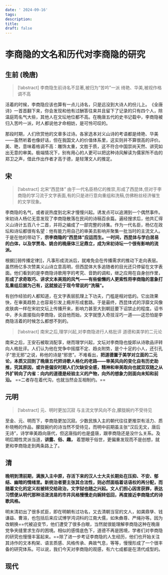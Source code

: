 ```yaml
---
date: ' 2024-09-16'
tags: 
description: 
title: 
draft: false
---
```

# 李商隐的文名和历代对李商隐的研究

## 生前 (晚唐)

>[!abstract] 李商隐生前诗名不显著,被归为“苦吟”一派
> 绮艳、华美,被视作格调不高

活着的时候，李商隐应该也算有一点儿诗名，只是远没到大诗人的份儿上。​《全唐诗》一首首翻下来，你会发现和他有过酬答往来并且留下了记录的只有四个人，除温庭筠名气大些，其他人在文坛地位都不高。在晚唐五代的史书记载中，李商隐被归入苦吟一派，时人都说他才命相妨，是可怜可叹的。

那段时期，人们欣赏他的文章多过诗。各家选本对义山诗的考语都是绮艳、华美——虽然听着也像好话，但在我国文人的价值体系里，这实则并不算很高的评价。美、艳，意味着格调不高：雕饰太重，文胜于质，这不符合中国崇尚天然、讲究如出无意的审美。极端情况下，别有用心的人更可以把这种诗风解读为儒家所不齿的郑卫之声，借此作出作者才高于德，是轻薄文人的推定。

## 宋

>[!abstract] 北宋“西昆体”
> 由于一代名臣杨亿的推崇,形成了西昆体,但对于李商隐的学习流于文字表面,有的只是进行意向重组和洗稿,仿佛粉丝经济催生的文学现象。


李商隐的名气，或者说热度到北宋才慢慢兴起。诱发点可以追溯到一个偶然事件。宋初诗人杨亿无意发现了李商隐散落在民间的诗稿百余篇。遍经搜求后，他共汇得义山诗计五百八十二首，并将之编成了一部完整的诗集。作为一代名臣，杨亿在政坛和诗坛都很有名望：他有能力用自己的审美去影响并聚集一批当时的主流文人。于是在他的带动下，**宗李商隐的“西昆体”应运而生。一时间，西昆体与学白居易的白体，以及学贾岛、姚合的晚唐体三足鼎立，成为宋初诗坛一个很有影响的流派。**

根据[[弱传播定律]]，凡事形成流派后，就难免会在传播需求的推动下走向表层。虽然杨亿多次赞美义山诗立意高明，但西昆体大多追随者的目光还只停留在文字表面。他们看到的是李商隐诗歌用字的考究、音韵的调和，继之应用在自身创作里，**形成了求奇取巧、讲求文本美观的风气——有些偷懒的人更索性将李商隐的意象打乱重组后据为己有，这就接近于现今常说的“洗稿”​。**

有创作经验的人都知道，在文字表层肌理上下功夫，门槛是相对低的。它出效果快，在审美趋势上也容易引发上瘾并形成套路。于是最终，西昆体式的浮靡文风像皮肤病一样在宋初文坛上传播开来，影响力甚至大到朝廷要下诏禁止的程度。诏书中，矛头直接指向李商隐，说自他而始，文字就堕入奇技淫巧一道——这恐怕是李商隐活着的时候怎么都想不到的。

>[!abstract] 南宋之后,理学兴起,对李商隐进行人格批评
> 道德和美学的二元论

南宋之后，王安石被取消配享，继而理学兴起，文坛对李商隐也旋即从诗歌品评转向人格批评。人们认为他在党争中摇摆不定、趋炎附势，是个十足的小人，还引孔子“思无邪”之说，称他的诗是“邪思”​。不难看出，**把道德置于美学对立面的二元论，本质又回到了晚唐五代把诗歌人格化的老路——审美风向的变化自有历史助推，究其原因，或许是偏安时期人们欠缺安全感，精神和审美取向也就双双随之从外扩转向了内省：向内的道德是经验主义的产物，向外的想象力则面向未知和前沿。** ==二者存在着代沟，也就当然会互相制约。==

## 元明

>[!abstract] 元、明时更加沉寂
> 与主流文学风向不合,朦胧婉约不受待见


至金、元、明而下，李商隐更加沉寂。少数民族入主的朝代往往更推崇有活力、质朴晓畅的作品，朦胧婉约的诗当然不受待见，而明中前期虽主张“汉后无文，唐后无诗”​，诗学审美趋向唐代，但这唐指的也是盛唐，跟李商隐还是没什么关系。及明后期性灵派当道，**讲露、俗、趣，** 着慧眼于俗世，更偏重发现而不是创想，就更和李商隐走到两条路上了。

## 清

**晚明到清前期，满族入主中原，存活下来的汉人士大夫长期处在压抑、不安、郁结、幽暗的情绪里。新统治者要主张其合法性，则必然面临着话语权的再分配，而随着文化的定义权被转交给政治，文字狱也随之兴起。文人们担心因言获罪，表达习惯便从明代那种活泼流易的市井风格慢慢走向婉转低回，再度接近李商隐式的诗歌风格。**

明末清初出了很多贰臣，即在明朝有过功名，又去清朝当官的文人，如龚鼎孳、钱谦益、曹溶，也包括后来应试博学鸿词科的江南大儒，如朱彝尊、严绳孙等。因为改朝换==代被迫变节，他们遭受了很多白眼，当然就很能理解李商隐这种在晚唐党争夹缝里求生存的困境。相似的感情底色下，道德不再是困境，学者们对李商隐的研究也慢慢丰富起来。==除了进一步考证李商隐的人生经历，他们也开始关注其诗作的文本构架、语言质感、风格传承、典故气息，等等，慢慢形成了一个很丰备的研究体系。可以说，我们今天对李商隐的观感，有六七成都是在清代成型的。


## 现代
